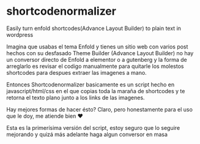 # shortcodenormalizer
Easily turn enfold shortcodes(Advance Layout Builder) to plain text in wordpress

Imagina que usabas el tema Enfold y tienes un sitio web con varios post hechos con su desfasado Theme Builder (Advance Layout Builder) no hay un conversor directo de Enfold a elementor o a gutenberg y la forma de arreglarlo es revisar el codigo manualmente para quitarle los molestos shortcodes para despues extraer las imagenes a mano.

Entonces Shortcodenormalizer basicamente es un script hecho en javascript/html/css en el que copias toda la maraña de shortcodes y te retorna el texto plano junto a los links de las imagenes.

Hay mejores formas de hacer ésto? Claro, pero honestamente para el uso que le doy, me atiende bien ♥

Esta es la primerísima versión del script, estoy seguro que lo seguire mejorando y quizá más adelante haga algun conversor en masa 
